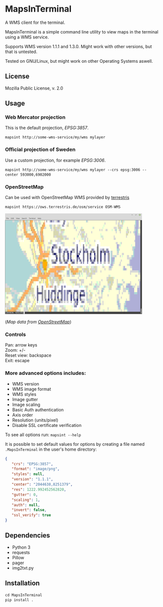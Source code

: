 # MapsInTerminal
A WMS client for the terminal.

MapsInTerminal is a simple command line utility to view maps in the terminal using a WMS service.

Supports WMS version 1.1.1 and 1.3.0. Might work with other versions, but that is untested.

Tested on GNU/Linux, but might work on other Operating Systems aswell.

## License
Mozilla Public License, v. 2.0

## Usage

### Web Mercator projection

This is the default projection, _EPSG:3857_.

```
mapsint http://some-wms-service/my/wms mylayer
```

### Official projection of Sweden

Use a custom projection, for example _EPSG:3006_.

```
mapsint http://some-wms-service/my/wms mylayer --crs epsg:3006 --center 593000,6902000
```

### OpenStreetMap

Can be used with OpenStreetMap WMS provided by [terrestris](https://www.terrestris.de/en/openstreetmap-wms/)

```
mapsint https://ows.terrestris.de/osm/service OSM-WMS
```

[![wms_osm](wms_osm_mini.png?raw=true)](wms_osm.png?raw=true)

(_Map data from [OpenStreetMap](https://www.openstreetmap.org/copyright)_)


### Controls
Pan: arrow keys<br/>
Zoom: +/-<br/>
Reset view: backspace<br/>
Exit: escape<br/>

### More advanced options includes:
* WMS version
* WMS image format
* WMS styles
* Image gutter
* Image scaling
* Basic Auth authentication
* Axis order
* Resolution (units/pixel)
* Disable SSL certificate verification

To see all options run: ``` mapsint --help ```

It is possible to set default values for options by creating a file named ``` .MapsInTerminal ``` in the user's home directory:
```json
{
   "crs": "EPSG:3857",
   "format": "image/png",
   "styles": null,
   "version": "1.1.1",
   "center": "2044638,8251379",
   "res": 1222.992452562820,
   "gutter": 0,
   "scaling": 1,
   "auth": null,
   "invert": false,
   "ssl_verify": true
}
```

## Dependencies

* Python 3
* requests
* Pillow
* pager
* img2txt.py

## Installation
```
cd MapsInTerminal
pip install .
```
